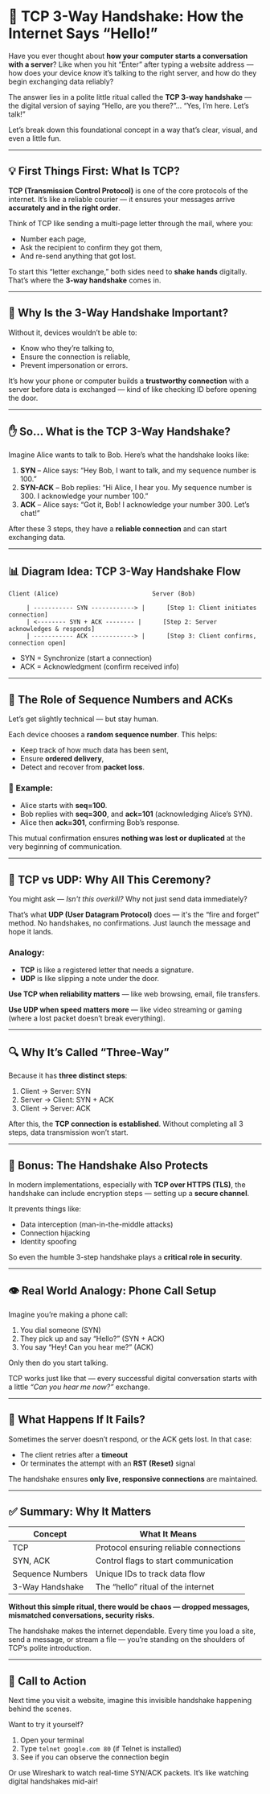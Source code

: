 # 🤝 TCP 3-Way Handshake: How the Internet Says “Hello!”

Have you ever thought about **how your computer starts a conversation with a server**? Like when you hit “Enter” after typing a website address — how does your device *know* it’s talking to the right server, and how do they begin exchanging data reliably?

The answer lies in a polite little ritual called the **TCP 3-way handshake** — the digital version of saying “Hello, are you there?”... “Yes, I’m here. Let’s talk!”

Let’s break down this foundational concept in a way that’s clear, visual, and even a little fun.

---

## 💡 First Things First: What Is TCP?

**TCP (Transmission Control Protocol)** is one of the core protocols of the internet. It’s like a reliable courier — it ensures your messages arrive **accurately and in the right order**.

Think of TCP like sending a multi-page letter through the mail, where you:

- Number each page,
- Ask the recipient to confirm they got them,
- And re-send anything that got lost.

To start this “letter exchange,” both sides need to **shake hands** digitally. That’s where the **3-way handshake** comes in.

---

## 🤔 Why Is the 3-Way Handshake Important?

Without it, devices wouldn’t be able to:

- Know who they’re talking to,
- Ensure the connection is reliable,
- Prevent impersonation or errors.

It’s how your phone or computer builds a **trustworthy connection** with a server before data is exchanged — kind of like checking ID before opening the door.

---

## ✋ So… What is the TCP 3-Way Handshake?

Imagine Alice wants to talk to Bob. Here’s what the handshake looks like:

1. **SYN** – Alice says: “Hey Bob, I want to talk, and my sequence number is 100.”
2. **SYN-ACK** – Bob replies: “Hi Alice, I hear you. My sequence number is 300. I acknowledge your number 100.”
3. **ACK** – Alice says: “Got it, Bob! I acknowledge your number 300. Let’s chat!”

After these 3 steps, they have a **reliable connection** and can start exchanging data.

---

## 📊 Diagram Idea: TCP 3-Way Handshake Flow

```
Client (Alice)                          Server (Bob)

     | ----------- SYN ------------> |      [Step 1: Client initiates connection]
     | <-------- SYN + ACK -------- |      [Step 2: Server acknowledges & responds]
     | ----------- ACK ------------> |      [Step 3: Client confirms, connection open]

```

- SYN = Synchronize (start a connection)
- ACK = Acknowledgment (confirm received info)

---

## 🧠 The Role of Sequence Numbers and ACKs

Let’s get slightly technical — but stay human.

Each device chooses a **random sequence number**. This helps:

- Keep track of how much data has been sent,
- Ensure **ordered delivery**,
- Detect and recover from **packet loss**.

### 🔢 Example:

- Alice starts with **seq=100**.
- Bob replies with **seq=300**, and **ack=101** (acknowledging Alice’s SYN).
- Alice then **ack=301**, confirming Bob’s response.

This mutual confirmation ensures **nothing was lost or duplicated** at the very beginning of communication.

---

## 🧱 TCP vs UDP: Why All This Ceremony?

You might ask — *Isn't this overkill?* Why not just send data immediately?

That’s what **UDP (User Datagram Protocol)** does — it's the “fire and forget” method. No handshakes, no confirmations. Just launch the message and hope it lands.

### Analogy:

- **TCP** is like a registered letter that needs a signature.
- **UDP** is like slipping a note under the door.

**Use TCP when reliability matters** — like web browsing, email, file transfers.

**Use UDP when speed matters more** — like video streaming or gaming (where a lost packet doesn’t break everything).

---

## 🔍 Why It’s Called “Three-Way”

Because it has **three distinct steps**:

1. Client → Server: SYN
2. Server → Client: SYN + ACK
3. Client → Server: ACK

After this, the **TCP connection is established**. Without completing all 3 steps, data transmission won’t start.

---

## 🔐 Bonus: The Handshake Also Protects

In modern implementations, especially with **TCP over HTTPS (TLS)**, the handshake can include encryption steps — setting up a **secure channel**.

It prevents things like:

- Data interception (man-in-the-middle attacks)
- Connection hijacking
- Identity spoofing

So even the humble 3-step handshake plays a **critical role in security**.

---

## 👁️ Real World Analogy: Phone Call Setup

Imagine you’re making a phone call:

1. You dial someone (SYN)
2. They pick up and say “Hello?” (SYN + ACK)
3. You say “Hey! Can you hear me?” (ACK)

Only then do you start talking.

TCP works just like that — every successful digital conversation starts with a little *“Can you hear me now?”* exchange.

---

## 🔁 What Happens If It Fails?

Sometimes the server doesn’t respond, or the ACK gets lost. In that case:

- The client retries after a **timeout**
- Or terminates the attempt with an **RST (Reset)** signal

The handshake ensures **only live, responsive connections** are maintained.

---

## ✅ Summary: Why It Matters

| Concept | What It Means |
| --- | --- |
| TCP | Protocol ensuring reliable connections |
| SYN, ACK | Control flags to start communication |
| Sequence Numbers | Unique IDs to track data flow |
| 3-Way Handshake | The “hello” ritual of the internet |

**Without this simple ritual, there would be chaos — dropped messages, mismatched conversations, security risks.**

The handshake makes the internet dependable. Every time you load a site, send a message, or stream a file — you’re standing on the shoulders of TCP’s polite introduction.

---

## 🚀 Call to Action

Next time you visit a website, imagine this invisible handshake happening behind the scenes.

Want to try it yourself?

1. Open your terminal
2. Type `telnet google.com 80` (if Telnet is installed)
3. See if you can observe the connection begin

Or use Wireshark to watch real-time SYN/ACK packets. It’s like watching digital handshakes mid-air!